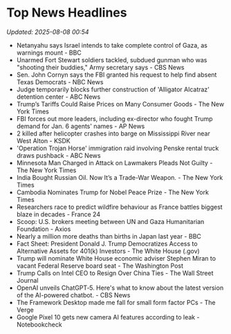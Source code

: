# Top News Headlines

_Updated: 2025-08-08 00:54_

- Netanyahu says Israel intends to take complete control of Gaza, as warnings mount - BBC
- Unarmed Fort Stewart soldiers tackled, subdued gunman who was "shooting their buddies," Army secretary says - CBS News
- Sen. John Cornyn says the FBI granted his request to help find absent Texas Democrats - NBC News
- Judge temporarily blocks further construction of 'Alligator Alcatraz' detention center - ABC News
- Trump’s Tariffs Could Raise Prices on Many Consumer Goods - The New York Times
- FBI forces out more leaders, including ex-director who fought Trump demand for Jan. 6 agents' names - AP News
- 2 killed after helicopter crashes into barge on Mississippi River near West Alton - KSDK
- 'Operation Trojan Horse' immigration raid involving Penske rental truck draws pushback - ABC News
- Minnesota Man Charged in Attack on Lawmakers Pleads Not Guilty - The New York Times
- India Bought Russian Oil. Now It’s a Trade-War Weapon. - The New York Times
- Cambodia Nominates Trump for Nobel Peace Prize - The New York Times
- Researchers race to predict wildfire behaviour as France battles biggest blaze in decades - France 24
- Scoop: U.S. brokers meeting between UN and Gaza Humanitarian Foundation - Axios
- Nearly a million more deaths than births in Japan last year - BBC
- Fact Sheet: President Donald J. Trump Democratizes Access to Alternative Assets for 401(k) Investors - The White House (.gov)
- Trump will nominate White House economic adviser Stephen Miran to vacant Federal Reserve board seat - The Washington Post
- Trump Calls on Intel CEO to Resign Over China Ties - The Wall Street Journal
- OpenAI unveils ChatGPT‑5. Here's what to know about the latest version of the AI-powered chatbot. - CBS News
- The Framework Desktop made me fall for small form factor PCs - The Verge
- Google Pixel 10 gets new camera AI features according to leak - Notebookcheck